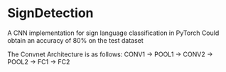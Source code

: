 # SignDetection
A CNN implementation for sign language classification in PyTorch
Could obtain an accuracy of 80% on the test dataset

The Convnet Architecture is as follows:
CONV1 -> POOL1 -> CONV2 -> POOL2 -> FC1 -> FC2

